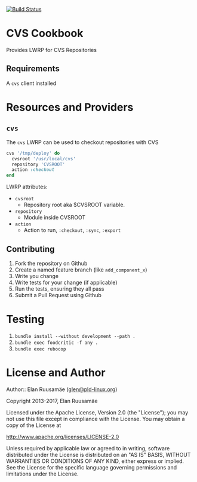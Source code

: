 [![Build Status](https://travis-ci.org/glensc/chef-cookbook-cvs.png?branch=master)](https://travis-ci.org/glensc/chef-cookbook-cvs)

CVS Cookbook
============

Provides LWRP for CVS Repositories

Requirements
------------
A `cvs` client installed


Resources and Providers
=======================

`cvs`
--------

The `cvs` LWRP can be used to checkout repositories with CVS

```ruby
cvs '/tmp/deploy' do
  cvsroot '/usr/local/cvs'
  repository 'CVSROOT'
  action :checkout
end
```

LWRP attributes:

* `cvsroot`
    * Repository root aka $CVSROOT variable.
* `repository`
    * Module inside CVSROOT
* `action`
    * Action to run, `:checkout`, `:sync`, `:export`

Contributing
------------

1. Fork the repository on Github
2. Create a named feature branch (like `add_component_x`)
3. Write you change
4. Write tests for your change (if applicable)
5. Run the tests, ensuring they all pass
6. Submit a Pull Request using Github

Testing
=======

1. `bundle install --without development --path .`
2. `bundle exec foodcritic -f any .`
3. `bundle exec rubocop`

License and Author
==================

Author:: Elan Ruusamäe (<glen@pld-linux.org>)

Copyright 2013-2017, Elan Ruusamäe

Licensed under the Apache License, Version 2.0 (the "License");
you may not use this file except in compliance with the License.
You may obtain a copy of the License at

http://www.apache.org/licenses/LICENSE-2.0

Unless required by applicable law or agreed to in writing, software
distributed under the License is distributed on an "AS IS" BASIS,
WITHOUT WARRANTIES OR CONDITIONS OF ANY KIND, either express or implied.
See the License for the specific language governing permissions and
limitations under the License.
